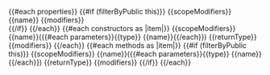 {{#each properties}}
    {{#if (filterByPublic this)}}
        {{scopeModifiers}} {{name}} {{modifiers}}    
    {{/if}}
{{/each}}
{{#each constructors as |item|}}
    {{scopeModifiers}} {{name}}({{#each parameters}}{{type}} {{name}}{{/each}}) {{returnType}} {{modifiers}}
{{/each}}
{{#each methods as |item|}}
    {{#if (filterByPublic this)}}
        {{scopeModifiers}} {{name}}({{#each parameters}}{{type}} {{name}}{{/each}}) {{returnType}} {{modifiers}}
    {{/if}}
{{/each}}
